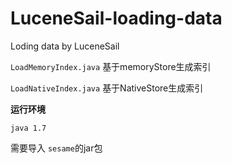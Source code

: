 # LuceneSail-loading-data
Loding data by LuceneSail


``` LoadMemoryIndex.java ```   基于memoryStore生成索引  

``` LoadNativeIndex.java ```   基于NativeStore生成索引  


**运行环境**

``` java 1.7 ```

需要导入 ```sesame```的jar包
